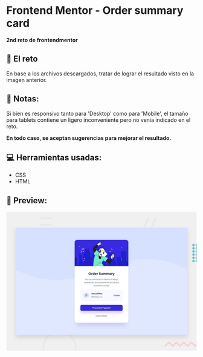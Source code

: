 # Frontend Mentor - Order summary card


__2nd reto de frontendmentor__ 

## 🚀 El reto
En base a los archivos descargados, tratar de lograr el resultado visto en la imagen anterior.

##  📝  Notas:
Si bien es responsivo tanto para 'Desktop' como para 'Mobile', el tamaño para tablets contiene un ligero inconveniente pero no venia indicado en el reto.

__En todo caso, se aceptan sugerencias para mejorar el resultado.__

## 💻 Herramientas usadas: 
* CSS
* HTML

## 👀 Preview:
![Design preview for the Order summary card coding challenge](./images/desktop-preview.jpg)